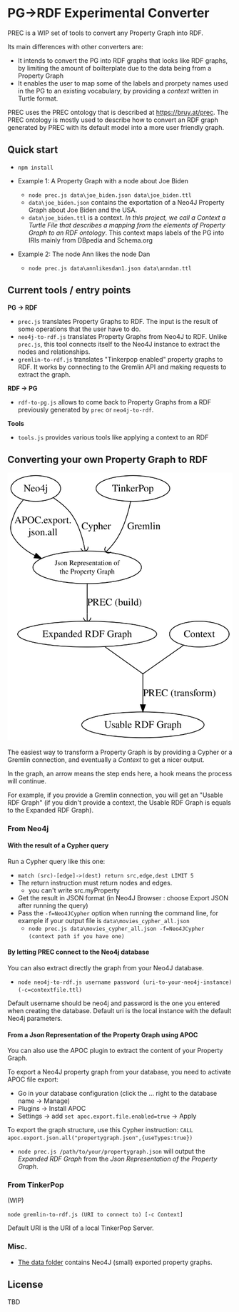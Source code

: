 # PG->RDF Experimental Converter

PREC is a WIP set of tools to convert any Property Graph into RDF.

Its main differences with other converters are:
- It intends to convert the PG into RDF graphs that looks like RDF graphs, by
limiting the amount of boilterplate due to the data being from a Property Graph
- It enables the user to map some of the labels and prorpety names used in the
PG to an existing vocabulary, by providing a *context* written in Turtle format.

PREC uses the PREC ontology that is described at https://bruy.at/prec. The PREC
ontology is mostly used to describe how to convert an RDF graph generated by
PREC with its default model into a more user friendly graph.

## Quick start

- `npm install`

- Example 1: A Property Graph with a node about Joe Biden
    - `node prec.js data\joe_biden.json data\joe_biden.ttl`
    - `data\joe_biden.json` contains the exportation of a Neo4J Property Graph
    about Joe Biden and the USA.
    - `data\joe_biden.ttl` is a context. *In this project, we call a*
    *Context a Turtle File that describes a mapping from the elements of Property*
    *Graph to an RDF ontology*. This context maps labels of the PG into IRIs
    mainly from DBpedia and Schema.org

- Example 2: The node Ann likes the node Dan
    - `node prec.js data\annlikesdan1.json data\anndan.ttl`


## Current tools / entry points

**PG -> RDF**

- `prec.js` translates Property Graphs to RDF. The input is the result of some
operations that the user have to do.
- `neo4j-to-rdf.js` translates Property Graphs from Neo4J to RDF. Unlike
`prec.js`, this tool connects itself to the Neo4J instance to extract the nodes
and relationships.
- `gremlin-to-rdf.js` translates "Tinkerpop enabled" property graphs to RDF. It
works by connecting to the Gremlin API and making requests to extract the graph.

**RDF -> PG**

- `rdf-to-pg.js` allows to come back to Property Graphs from a RDF previously
generated by `prec` or `neo4j-to-rdf`.

**Tools**

- `tools.js` provides various tools like applying a context to an RDF 



## Converting your own Property Graph to RDF

![](doc/general_process.svg)

The easiest way to transform a Property Graph is by providing a Cypher or a
Gremlin connection, and eventually a *Context* to get a nicer output.

In the graph, an arrow means the step ends here, a hook means the process
will continue.

For example, if you provide a Gremlin connection, you will get an "Usable RDF
Graph" (if you didn't provide a context, the Usable RDF Graph is equals to the
Expanded RDF Graph).

### From Neo4j

#### With the result of a Cypher query

Run a Cypher query like this one:
- `match (src)-[edge]->(dest) return src,edge,dest LIMIT 5`
- The return instruction must return nodes and edges.
    - you can't write src.myProperty
- Get the result in JSON format (in Neo4J Browser : choose Export JSON after running the query)
- Pass the `-f=Neo4JCypher` option when running the command line, for example if your output file is `data\movies_cypher_all.json`
    - `node prec.js data\movies_cypher_all.json -f=Neo4JCypher (context path if you have one)`

#### By letting PREC connect to the Neo4j database

You can also extract directly the graph from your Neo4J database.

- `node neo4j-to-rdf.js username password (uri-to-your-neo4j-instance) (-c=contextfile.ttl)`

Default username should be neo4j and password is the one you entered when
creating the database. Default uri is the local instance with the default Neo4j
parameters.


#### From a Json Representation of the Property Graph using APOC


You can also use the APOC plugin to extract the content of your Property Graph.

To export a Neo4J property graph from your database, you need to activate APOC file export:
- Go in your database configuration (click the ... right to the database name -> Manage)
- Plugins -> Install APOC
- Settings -> add `set apoc.export.file.enabled=true` -> Apply

To export the graph structure, use this Cypher instruction: 
`CALL apoc.export.json.all("propertygraph.json",{useTypes:true})`

<!--
(An easy (and hack-y) way to find where the file is is to use an invalid path like `CALL apoc.export.json.all("/this/is/invalid",{useTypes:true})` so the Java exception tells the complete path )
-->

- `node prec.js /path/to/your/propertygraph.json` will output the *Expanded RDF Graph*
from the *Json Representation of the Property Graph*.


### From TinkerPop

(WIP)

`node gremlin-to-rdf.js (URI to connect to) [-c Context]`

Default URI is the URI of a local TinkerPop Server.



### Misc.

- [The data folder](data) contains Neo4J (small) exported property graphs.


## License

TBD
